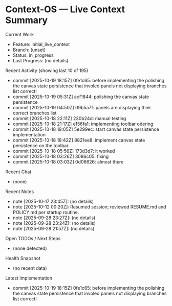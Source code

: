 # Context-OS — Live Context Summary

Current Work
- Feature: initial_live_context
- Branch: (unset)
- Status: in_progress
- Last Progress: (no details)

Recent Activity (showing last 10 of 195)
- commit [2025-10-19 18:15Z] 0fe1c65: before implementing the polishing the canvas state persistence that involed panels not displaying branches list correctl
- commit [2025-10-19 05:31Z] acf1844: polishing the canvas state persistence
- commit [2025-10-19 04:50Z] 09b5a7f: panels are displaying thier correct branches list
- commit [2025-10-18 22:11Z] 230b24d: manual testing
- commit [2025-10-18 21:17Z] e156fa1: implementing toolbar odering
- commit [2025-10-18 19:05Z] 5e299ec: start canvas state persistence implementation
- commit [2025-10-18 18:42Z] 8821ee8: implement canvas state persistence on the toolbar
- commit [2025-10-18 05:56Z] 173d3d7: it worked
- commit [2025-10-18 03:26Z] 3086c05: fixing
- commit [2025-10-18 03:03Z] 0d06626: almost there

Recent Chat
- (none)

Recent Notes
- note [2025-10-17 23:45Z]: (no details)
- note [2025-10-12 00:20Z]: Resumed session; reviewed RESUME.md and POLICY.md per startup routine.
- note [2025-09-28 23:27Z]: (no details)
- note [2025-09-28 23:24Z]: (no details)
- note [2025-09-28 21:57Z]: (no details)

Open TODOs / Next Steps
- (none detected)

Health Snapshot
- (no recent data)

Latest Implementation
- commit [2025-10-19 18:15Z] 0fe1c65: before implementing the polishing the canvas state persistence that involed panels not displaying branches list correctl
